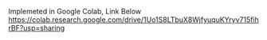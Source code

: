 Implemeted in Google Colab, Link Below
https://colab.research.google.com/drive/1Uo1S8LTbuX8WjfyuquKYryv715fihrBF?usp=sharing
